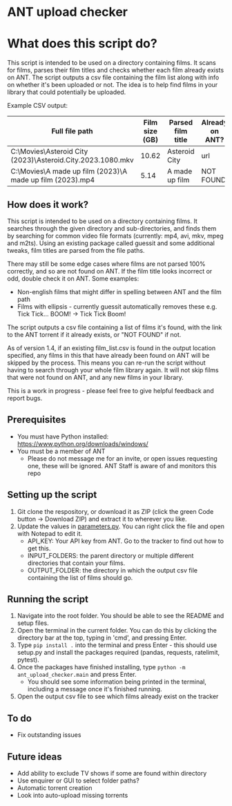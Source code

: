 # ANT upload checker

# What does this script do?
This script is intended to be used on a directory containing films. It scans for films, parses their film titles and checks whether each film already exists on ANT. The script outputs a csv file containing the film list along with info on whether it's been uploaded or not. The idea is to help find films in your library that could potentially be uploaded.

Example CSV output:

| Full file path                                             | Film size (GB) | Parsed film title | Already on ANT? |
|------------------------------------------------------------|----------------|-------------------|-----------------|
| C:\Movies\Asteroid City (2023)\Asteroid.City.2023.1080.mkv | 10.62          | Asteroid City     | url       |
| C:\Movies\A made up film (2023)\A made up film (2023).mp4  | 5.14           | A made up film    | NOT FOUND       |



## How does it work?

This script is intended to be used on a directory containing films. It searches through the given directory and sub-directories, and finds them by searching for common video file formats (currently: mp4, avi, mkv, mpeg and m2ts). Using an existing package called guessit and some additional tweaks, film titles are parsed from the file paths.

There may still be some edge cases where films are not parsed 100% correctly, and so are not found on ANT. If the film title looks incorrect or odd, double check it on ANT.
Some examples:
* Non-english films that might differ in spelling between ANT and the film path
* Films with ellipsis - currently guessit automatically removes these e.g. Tick Tick... BOOM! -> Tick Tick Boom!

The script outputs a csv file containing a list of films it's found, with the link to the ANT torrent if it already exists, or "NOT FOUND" if not.

As of version 1.4, if an existing film_list.csv is found in the output location specified, any films in this that have already been found on ANT will be skipped by the process. This means you can re-run the script without having to search through your whole film library again. It will not skip films that were not found on ANT, and any new films in your library.

This is a work in progress - please feel free to give helpful feedback and report bugs.

## Prerequisites
* You must have Python installed: https://www.python.org/downloads/windows/
* You must be a member of ANT
    * Please do not message me for an invite, or open issues requesting one, these will be ignored. ANT Staff is aware of and monitors this repo

## Setting up the script

1. Git clone the respository, or download it as ZIP (click the green Code button -> Download ZIP) and extract it to wherever you like.
2. Update the values in [parameters.py](ant_upload_checker\parameters.py). You can right click the file and open with Notepad to edit it.
    * API_KEY: Your API key from ANT. Go to the tracker to find out how to get this.
    * INPUT_FOLDERS: the parent directory or multiple different directories that contain your films.
    * OUTPUT_FOLDER: the directory in which the output csv file containing the list of films should go.

## Running the script
1. Navigate into the root folder. You should be able to see the README and setup files.
2. Open the terminal in the current folder. You can do this by clicking the directory bar at the top, typing in 'cmd', and pressing Enter.
3. Type `pip install .` into the terminal and press Enter - this should use setup.py and install the packages required (pandas, requests, ratelimit, pytest).
4. Once the packages have finished installing, type `python -m ant_upload_checker.main` and press Enter.
    * You should see some information being printed in the terminal, including a message once it's finished running.
5. Open the output csv file to see which films already exist on the tracker


## To do
* Fix outstanding issues

## Future ideas
* Add ability to exclude TV shows if some are found within directory
* Use enquirer or GUI to select folder paths?
* Automatic torrent creation
* Look into auto-upload missing torrents
